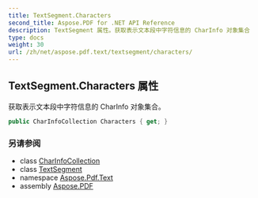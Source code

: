 ```yaml
---
title: TextSegment.Characters
second_title: Aspose.PDF for .NET API Reference
description: TextSegment 属性。获取表示文本段中字符信息的 CharInfo 对象集合
type: docs
weight: 30
url: /zh/net/aspose.pdf.text/textsegment/characters/
---
```

## TextSegment.Characters 属性

获取表示文本段中字符信息的 CharInfo 对象集合。

```csharp
public CharInfoCollection Characters { get; }
```

### 另请参阅

* class [CharInfoCollection](../../charinfocollection/)
* class [TextSegment](../)
* namespace [Aspose.Pdf.Text](../../../aspose.pdf.text/)
* assembly [Aspose.PDF](../../../)